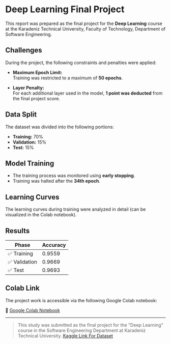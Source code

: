 # Deep Learning Final Project

This report was prepared as the final project for the **Deep Learning** course at the Karadeniz Technical University, Faculty of Technology, Department of Software Engineering.

## Challenges

During the project, the following constraints and penalties were applied:

- **Maximum Epoch Limit:**  
  Training was restricted to a maximum of **50 epochs**.

- **Layer Penalty:**  
  For each additional layer used in the model, **1 point was deducted** from the final project score.


## Data Split

The dataset was divided into the following portions:

- **Training:** 70%  
- **Validation:** 15%  
- **Test:** 15%

## Model Training

- The training process was monitored using **early stopping**.  
- Training was halted after the **34th epoch**.

## Learning Curves

The learning curves during training were analyzed in detail (can be visualized in the Colab notebook).

## Results

| Phase       | Accuracy |
|-------------|----------|
| ✅ Training  | 0.9559   |
| ✅ Validation| 0.9669   |
| ✅ Test      | 0.9693   |

## Colab Link

The project work is accessible via the following Google Colab notebook:

🔗 [Google Colab Notebook](https://colab.research.google.com/drive/1O96ViSb6B5T5oqTvbyuIiAlHn18-vt-T?usp=sharing)

---

> This study was submitted as the final project for the "Deep Learning" course in the Software Engineering Department at Karadeniz Technical University.
[Kaggle Link For Dataset](https://www.kaggle.com/datasets/orvile/brain-cancer-mri-dataset/data)
